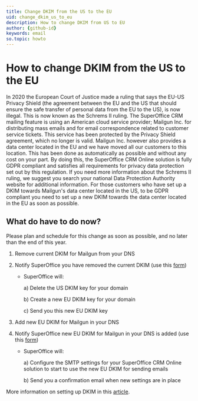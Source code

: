 ```yaml
---
title: Change DKIM from the US to the EU
uid: change_dkim_us_to_eu
description: How to change DKIM from US to EU
author: {github-id}
keywords: email
so.topic: howto
---
```


# How to change DKIM from the US to the EU

In 2020 the European Court of Justice made a ruling that says the EU-US Privacy Shield (the agreement between the EU and the US that should ensure the safe transfer of personal data from the EU to the US), is now illegal. This is now known as the Schrems II ruling.
The SuperOffice CRM mailing feature is using an American cloud service provider; Mailgun Inc. for distributing mass emails and for email correspondence related to customer service tickets. This service has been protected by the Privacy Shield agreement, which no longer is valid.
Mailgun Inc. however also provides a data center located in the EU and we have moved all our customers to this location. This has been done as automatically as possible and without any cost on your part. By doing this, the SuperOffice CRM Online solution is fully GDPR compliant and satisfies all requirements for privacy data protection set out by this regulation.
If you need more information about the Schrems II ruling, we suggest you search your national Data Protection Authority website for additional information.
For those customers who have set up a DKIM towards Mailgun's data center located in the US, to be GDPR compliant you need to set up a new DKIM towards the data center located in the EU as soon as possible.

## What do have to do now?

Please plan and schedule for this change as soon as possible, and no later than the end of this year.

1. Remove current DKIM for Mailgun from your DNS

2. Notify SuperOffice you have removed the current DKIM (use this [form][1])
    * SuperOffice will:

        a) Delete the US DKIM key for your domain

        b) Create a new EU DKIM key for your domain

        c) Send you this new EU DKIM key

3. Add new EU DKIM for Mailgun in your DNS

4. Notify SuperOffice new EU DKIM for Mailgun in your DNS is added (use this [form][1])
    * SuperOffice will:

      a) Configure the SMTP settings for your SuperOffice CRM Online solution to start to use the new EU DKIM for sending emails

      b) Send you a confirmation email when new settings are in place

More information on setting up DKIM in this [article][2].

<!-- Referenced links -->
[1]: https://community.superoffice.com/change-dkim/
[2]: order-key.md
